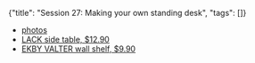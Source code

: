 {"title": "Session 27: Making your own standing desk", "tags": []}


* [photos](https://photos.app.goo.gl/mziAg8tcTMk4s8Ka6)
* [LACK side table, $12.90](https://www.ikea.com/sg/en/catalog/products/00352988/#/00352988)
* [EKBY VALTER wall shelf, $9.90](https://www.ikea.com/sg/en/catalog/products/S29240354/)



